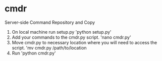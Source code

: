 # cmdr
Server-side Command Repository and Copy

1) On local machine run setup.py
'python setup.py'
2) Add your commands to the cmdr.py script.
'nano cmdr.py'
3) Move cmdr.py to necessary location where you will need to access the script.
'mv cmdr.py /path/to/location
4) Run 'python cmdr.py'

